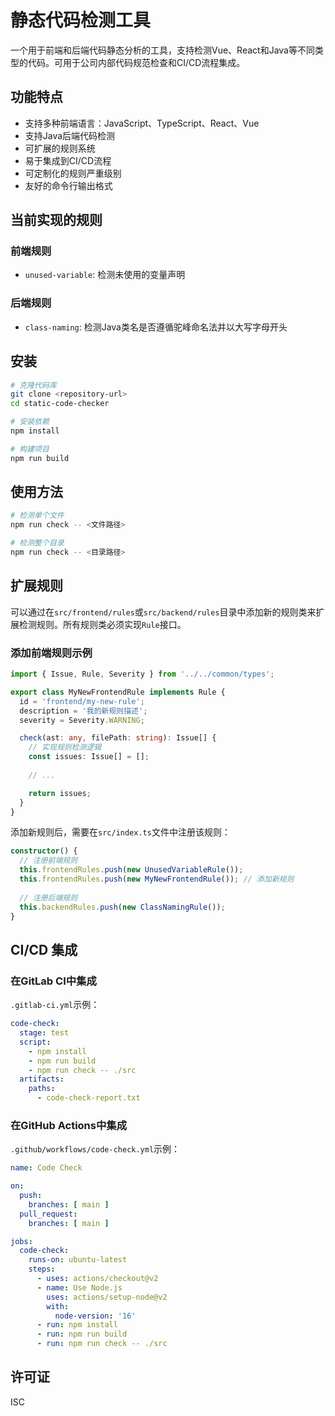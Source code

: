 # 静态代码检测工具

一个用于前端和后端代码静态分析的工具，支持检测Vue、React和Java等不同类型的代码。可用于公司内部代码规范检查和CI/CD流程集成。

## 功能特点

- 支持多种前端语言：JavaScript、TypeScript、React、Vue
- 支持Java后端代码检测
- 可扩展的规则系统
- 易于集成到CI/CD流程
- 可定制化的规则严重级别
- 友好的命令行输出格式

## 当前实现的规则

### 前端规则
- `unused-variable`: 检测未使用的变量声明

### 后端规则
- `class-naming`: 检测Java类名是否遵循驼峰命名法并以大写字母开头

## 安装

```bash
# 克隆代码库
git clone <repository-url>
cd static-code-checker

# 安装依赖
npm install

# 构建项目
npm run build
```

## 使用方法

```bash
# 检测单个文件
npm run check -- <文件路径>

# 检测整个目录
npm run check -- <目录路径>
```

## 扩展规则

可以通过在`src/frontend/rules`或`src/backend/rules`目录中添加新的规则类来扩展检测规则。所有规则类必须实现`Rule`接口。

### 添加前端规则示例

```typescript
import { Issue, Rule, Severity } from '../../common/types';

export class MyNewFrontendRule implements Rule {
  id = 'frontend/my-new-rule';
  description = '我的新规则描述';
  severity = Severity.WARNING;

  check(ast: any, filePath: string): Issue[] {
    // 实现规则检测逻辑
    const issues: Issue[] = [];
    
    // ...

    return issues;
  }
}
```

添加新规则后，需要在`src/index.ts`文件中注册该规则：

```typescript
constructor() {
  // 注册前端规则
  this.frontendRules.push(new UnusedVariableRule());
  this.frontendRules.push(new MyNewFrontendRule()); // 添加新规则
  
  // 注册后端规则
  this.backendRules.push(new ClassNamingRule());
}
```

## CI/CD 集成

### 在GitLab CI中集成

`.gitlab-ci.yml`示例：

```yaml
code-check:
  stage: test
  script:
    - npm install
    - npm run build
    - npm run check -- ./src
  artifacts:
    paths:
      - code-check-report.txt
```

### 在GitHub Actions中集成

`.github/workflows/code-check.yml`示例：

```yaml
name: Code Check

on:
  push:
    branches: [ main ]
  pull_request:
    branches: [ main ]

jobs:
  code-check:
    runs-on: ubuntu-latest
    steps:
      - uses: actions/checkout@v2
      - name: Use Node.js
        uses: actions/setup-node@v2
        with:
          node-version: '16'
      - run: npm install
      - run: npm run build
      - run: npm run check -- ./src
```

## 许可证

ISC 